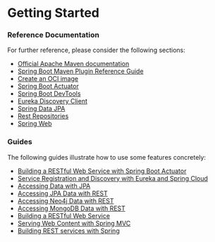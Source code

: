 # Getting Started

### Reference Documentation
For further reference, please consider the following sections:

* [Official Apache Maven documentation](https://maven.apache.org/guides/index.html)
* [Spring Boot Maven Plugin Reference Guide](https://docs.spring.io/spring-boot/docs/3.1.5/maven-plugin/reference/html/)
* [Create an OCI image](https://docs.spring.io/spring-boot/docs/3.1.5/maven-plugin/reference/html/#build-image)
* [Spring Boot Actuator](https://docs.spring.io/spring-boot/docs/3.1.5/reference/htmlsingle/index.html#actuator)
* [Spring Boot DevTools](https://docs.spring.io/spring-boot/docs/3.1.5/reference/htmlsingle/index.html#using.devtools)
* [Eureka Discovery Client](https://docs.spring.io/spring-cloud-netflix/docs/current/reference/html/#service-discovery-eureka-clients)
* [Spring Data JPA](https://docs.spring.io/spring-boot/docs/3.1.5/reference/htmlsingle/index.html#data.sql.jpa-and-spring-data)
* [Rest Repositories](https://docs.spring.io/spring-boot/docs/3.1.5/reference/htmlsingle/index.html#howto.data-access.exposing-spring-data-repositories-as-rest)
* [Spring Web](https://docs.spring.io/spring-boot/docs/3.1.5/reference/htmlsingle/index.html#web)

### Guides
The following guides illustrate how to use some features concretely:

* [Building a RESTful Web Service with Spring Boot Actuator](https://spring.io/guides/gs/actuator-service/)
* [Service Registration and Discovery with Eureka and Spring Cloud](https://spring.io/guides/gs/service-registration-and-discovery/)
* [Accessing Data with JPA](https://spring.io/guides/gs/accessing-data-jpa/)
* [Accessing JPA Data with REST](https://spring.io/guides/gs/accessing-data-rest/)
* [Accessing Neo4j Data with REST](https://spring.io/guides/gs/accessing-neo4j-data-rest/)
* [Accessing MongoDB Data with REST](https://spring.io/guides/gs/accessing-mongodb-data-rest/)
* [Building a RESTful Web Service](https://spring.io/guides/gs/rest-service/)
* [Serving Web Content with Spring MVC](https://spring.io/guides/gs/serving-web-content/)
* [Building REST services with Spring](https://spring.io/guides/tutorials/rest/)

